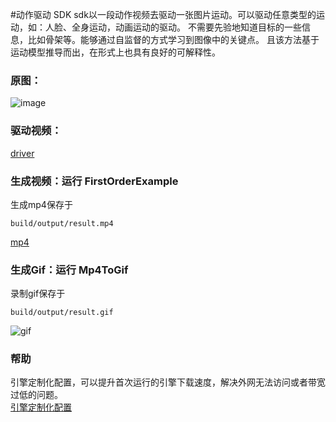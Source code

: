 #动作驱动 SDK
sdk以一段动作视频去驱动一张图片运动。可以驱动任意类型的运动，如：人脸、全身运动，动画运动的驱动。
不需要先验地知道目标的一些信息，比如骨架等。能够通过自监督的方式学习到图像中的关键点。
且该方法基于运动模型推导而出，在形式上也具有良好的可解释性。

### 原图：
![image](https://aias-home.oss-cn-beijing.aliyuncs.com/AIAS/gan_sdks/beauty.jpg)

### 驱动视频：
[driver](https://aias-home.oss-cn-beijing.aliyuncs.com/AIAS/gan_sdks/driver.mp4)

### 生成视频：运行 FirstOrderExample
生成mp4保存于
```
build/output/result.mp4
```

[mp4](https://aias-home.oss-cn-beijing.aliyuncs.com/AIAS/gan_sdks/result.mp4)

### 生成Gif：运行 Mp4ToGif
录制gif保存于
```
build/output/result.gif
```

![gif](https://aias-home.oss-cn-beijing.aliyuncs.com/AIAS/gan_sdks/result.gif)

### 帮助 
引擎定制化配置，可以提升首次运行的引擎下载速度，解决外网无法访问或者带宽过低的问题。         
[引擎定制化配置](http://aias.top/engine_cpu.html)